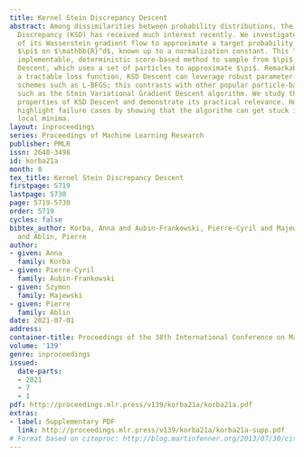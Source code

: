 ```yaml
---
title: Kernel Stein Discrepancy Descent
abstract: Among dissimilarities between probability distributions, the Kernel Stein
  Discrepancy (KSD) has received much interest recently. We investigate the properties
  of its Wasserstein gradient flow to approximate a target probability distribution
  $\pi$ on $\mathbb{R}^d$, known up to a normalization constant. This leads to a straightforwardly
  implementable, deterministic score-based method to sample from $\pi$, named KSD
  Descent, which uses a set of particles to approximate $\pi$. Remarkably, owing to
  a tractable loss function, KSD Descent can leverage robust parameter-free optimization
  schemes such as L-BFGS; this contrasts with other popular particle-based schemes
  such as the Stein Variational Gradient Descent algorithm. We study the convergence
  properties of KSD Descent and demonstrate its practical relevance. However, we also
  highlight failure cases by showing that the algorithm can get stuck in spurious
  local minima.
layout: inproceedings
series: Proceedings of Machine Learning Research
publisher: PMLR
issn: 2640-3498
id: korba21a
month: 0
tex_title: Kernel Stein Discrepancy Descent
firstpage: 5719
lastpage: 5730
page: 5719-5730
order: 5719
cycles: false
bibtex_author: Korba, Anna and Aubin-Frankowski, Pierre-Cyril and Majewski, Szymon
  and Ablin, Pierre
author:
- given: Anna
  family: Korba
- given: Pierre-Cyril
  family: Aubin-Frankowski
- given: Szymon
  family: Majewski
- given: Pierre
  family: Ablin
date: 2021-07-01
address:
container-title: Proceedings of the 38th International Conference on Machine Learning
volume: '139'
genre: inproceedings
issued:
  date-parts:
  - 2021
  - 7
  - 1
pdf: http://proceedings.mlr.press/v139/korba21a/korba21a.pdf
extras:
- label: Supplementary PDF
  link: http://proceedings.mlr.press/v139/korba21a/korba21a-supp.pdf
# Format based on citeproc: http://blog.martinfenner.org/2013/07/30/citeproc-yaml-for-bibliographies/
---
```

